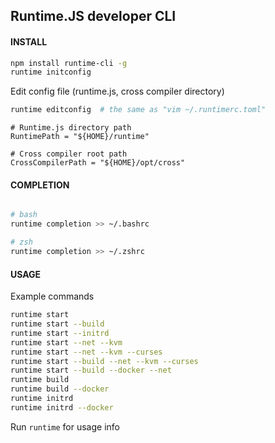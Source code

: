 ## Runtime.JS developer CLI

#### INSTALL

```bash
npm install runtime-cli -g
runtime initconfig
```

Edit config file (runtime.js, cross compiler directory)
```bash
runtime editconfig  # the same as "vim ~/.runtimerc.toml"
```

```
# Runtime.js directory path
RuntimePath = "${HOME}/runtime"

# Cross compiler root path
CrossCompilerPath = "${HOME}/opt/cross"
```

#### COMPLETION

```bash

# bash
runtime completion >> ~/.bashrc

# zsh
runtime completion >> ~/.zshrc
```

#### USAGE

Example commands

```bash
runtime start
runtime start --build
runtime start --initrd
runtime start --net --kvm
runtime start --net --kvm --curses
runtime start --build --net --kvm --curses
runtime start --build --docker --net
runtime build
runtime build --docker
runtime initrd
runtime initrd --docker
```

Run `runtime` for usage info

